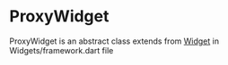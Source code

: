 # ProxyWidget
ProxyWidget is an abstract class extends from [Widget](./widget.md) in Widgets/framework.dart file
